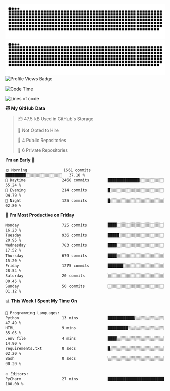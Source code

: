 <img src="https://github.com/nielsbaggerman/nielsbaggerman/blob/output/github-contribution-grid-snake.svg#gh-light-mode-only" alt="GitHub Snake Light">
<img src="https://github.com/nielsbaggerman/nielsbaggerman/blob/output/github-contribution-grid-snake-dark.svg#gh-dark-mode-only" alt="GitHub Snake Dark">
<img src="https://komarev.com/ghpvc/?username=nielsbaggerman&amp;label=Profile+Views" alt="Profile Views Badge" />

<!--START_SECTION:waka-->
![Code Time](http://img.shields.io/badge/Code%20Time-2%2C116%20hrs%2023%20mins-blue)

![Lines of code](https://img.shields.io/badge/From%20Hello%20World%20I%27ve%20Written-7.4%20million%20lines%20of%20code-blue)

**🐱 My GitHub Data** 

> 📦 47.5 kB Used in GitHub's Storage 
 > 
> 🚫 Not Opted to Hire
 > 
> 📜 4 Public Repositories 
 > 
> 🔑 6 Private Repositories 
 > 
**I'm an Early 🐤** 

```text
🌞 Morning                1661 commits        █████████░░░░░░░░░░░░░░░░   37.18 % 
🌆 Daytime                2468 commits        ██████████████░░░░░░░░░░░   55.24 % 
🌃 Evening                214 commits         █░░░░░░░░░░░░░░░░░░░░░░░░   04.79 % 
🌙 Night                  125 commits         █░░░░░░░░░░░░░░░░░░░░░░░░   02.80 % 
```
📅 **I'm Most Productive on Friday** 

```text
Monday                   725 commits         ████░░░░░░░░░░░░░░░░░░░░░   16.23 % 
Tuesday                  936 commits         █████░░░░░░░░░░░░░░░░░░░░   20.95 % 
Wednesday                783 commits         ████░░░░░░░░░░░░░░░░░░░░░   17.52 % 
Thursday                 679 commits         ████░░░░░░░░░░░░░░░░░░░░░   15.20 % 
Friday                   1275 commits        ███████░░░░░░░░░░░░░░░░░░   28.54 % 
Saturday                 20 commits          ░░░░░░░░░░░░░░░░░░░░░░░░░   00.45 % 
Sunday                   50 commits          ░░░░░░░░░░░░░░░░░░░░░░░░░   01.12 % 
```


📊 **This Week I Spent My Time On** 

```text
💬 Programming Languages: 
Python                   13 mins             ████████████░░░░░░░░░░░░░   47.49 % 
HTML                     9 mins              █████████░░░░░░░░░░░░░░░░   35.05 % 
.env file                4 mins              ████░░░░░░░░░░░░░░░░░░░░░   14.90 % 
requirements.txt         0 secs              █░░░░░░░░░░░░░░░░░░░░░░░░   02.20 % 
Bash                     0 secs              ░░░░░░░░░░░░░░░░░░░░░░░░░   00.20 % 

🔥 Editors: 
PyCharm                  27 mins             █████████████████████████   100.00 % 
```


<!--END_SECTION:waka-->
